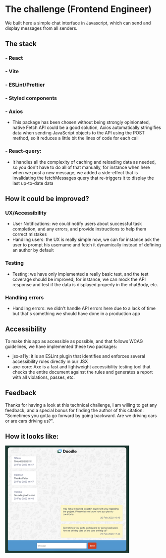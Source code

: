 # The challenge (Frontend Engineer)

We built here a simple chat interface in Javascript, which can send and display messages from
all senders.

## The stack

### - React

### - Vite

### - ESLint/Prettier

### - Styled components

### - Axios

- This package has been chosen without being strongly opinionated, native Fetch API could be a good solution, Axios automatically stringifies data when sending JavaScript objects to the API using the POST method, so it reduces a little bit the lines of code for each call

### - React-query:

- It handles all the complexity of caching and reloading data as needed, so you don't have to do all of that manually, for instance when here when we post a new message, we added a side-effect that is invalidating the fetchMessages query that re-triggers it to display the last up-to-date data

## How it could be improved?

### UX/Accessibility

- User Notifications: we could notify users about successful task completion, and any errors, and provide instructions to help them correct mistakes
- Handling users: the UX is really simple now, we can for instance ask the user to prompt his username and fetch it dynamically instead of defining an author by default

### Testing

- Testing: we have only implemented a really basic test, and the test coverage should be improved, for instance, we can mock the API response and test if the data is displayed properly in the chatBody, etc.

### Handling errors

- Handling errors: we didn't handle API errors here due to a lack of time but that's something we should have done in a production app

## Accessibility

To make this app as accessible as possible, and that follows WCAG guidelines, we have implemented these two packages:

- jsx-a11y: it is an ESLint plugin that identifies and enforces several accessibility rules directly in our JSX
- axe-core: Axe is a fast and lightweight accessibility testing tool that checks the entire document against the rules and generates a report with all violations, passes, etc.

## Feedback

Thanks for having a look at this technical challenge, I am willing to get any feedback, and a special bonus for finding the author of this citation: "Sometimes you gotta go forward by going backward. Are we driving cars or are cars driving us?".

## How it looks like:

<img src="doodle-chat.png" width="400" alt="chat" />
